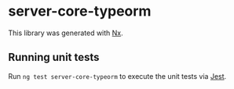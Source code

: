 # server-core-typeorm

This library was generated with [Nx](https://nx.dev).


## Running unit tests

Run `ng test server-core-typeorm` to execute the unit tests via [Jest](https://jestjs.io).


